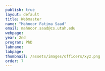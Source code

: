 ```yaml
---
publish: true
layout: default
title: Webmaster
name: "Mahnoor Fatima Saad"
email: mahnoor.saad@cs.utah.edu
webpage:
year: 2nd
program: PhD
labname:
labpage:
thumbnail: /assets/images/officers/xyz.png
order: 7
---
```

